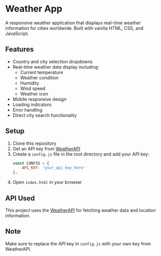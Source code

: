 # Weather App

A responsive weather application that displays real-time weather information for cities worldwide. Built with vanilla HTML, CSS, and JavaScript.

## Features

- Country and city selection dropdowns
- Real-time weather data display including:
  - Current temperature
  - Weather condition
  - Humidity
  - Wind speed
  - Weather icon
- Mobile responsive design
- Loading indicators
- Error handling
- Direct city search functionality

## Setup

1. Clone this repository
2. Get an API key from [WeatherAPI](https://www.weatherapi.com/)
3. Create a `config.js` file in the root directory and add your API key:
   ```javascript
   const CONFIG = {
       API_KEY: 'your_api_key_here'
   };
   ```
4. Open `index.html` in your browser

## API Used

This project uses the [WeatherAPI](https://www.weatherapi.com/) for fetching weather data and location information.

## Note

Make sure to replace the API key in `config.js` with your own key from WeatherAPI. 